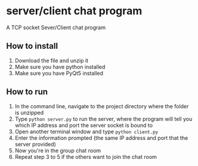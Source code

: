 # server/client chat program
A TCP socket Sever/Client chat program

## How to install
1. Download the file and unzip it
2. Make sure you have python installed
3. Make sure you have PyQt5 installed

## How to run
1. In the command line, navigate to the project directory where the folder is unzipped
2. Type `python server.py` to run the server, where the program will tell you which IP address and port the server socket is bound to
3. Open another terminal window and type `python client.py`
4. Enter the information prompted (the same IP address and port that the server provided)
5. Now you're in the group chat room
6. Repeat step 3 to 5 if the others want to join the chat room
